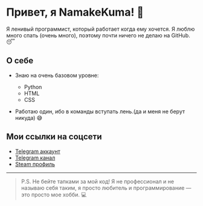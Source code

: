 # Привет, я **NamakeKuma**! 👋

Я ленивый программист, который работает когда ему хочется. 
Я люблю много спать (очень много), поэтому почти ничего не делаю на GitHub. 😴

## О себе

- Знаю на очень базовом уровне:
  - Python
  - HTML
  - CSS

- Работаю один, ибо в команды вступать лень.(да и меня не берут никуда) 😅

## Мои ссылки на соцсети

- [Telegram аккаунт](https://t.me/NamakeKuma)
- [Telegram канал](https://t.me/nakusbasement)
- [Steam профиль](https://steamcommunity.com/id/NamakeKuma)

---

> P.S. Не бейте тапками за мой код! Я не профессионал и не называю себя таким, я просто любитель и программирование — это просто мое хобби. 💻
